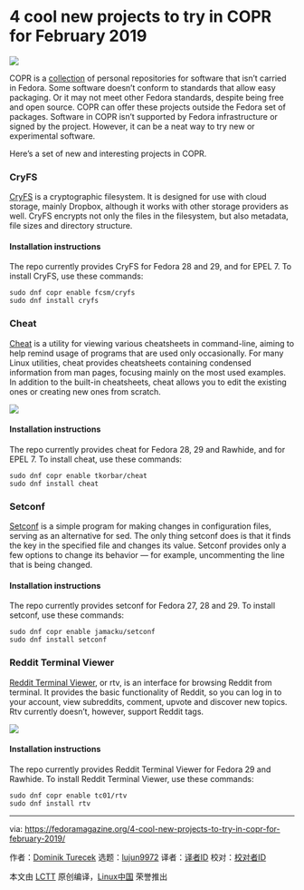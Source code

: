 [#]: collector: (lujun9972)
[#]: translator: (geekpi)
[#]: reviewer: ( )
[#]: publisher: ( )
[#]: url: ( )
[#]: subject: (4 cool new projects to try in COPR for February 2019)
[#]: via: (https://fedoramagazine.org/4-cool-new-projects-to-try-in-copr-for-february-2019/)
[#]: author: (Dominik Turecek https://fedoramagazine.org)

4 cool new projects to try in COPR for February 2019
======

![](https://fedoramagazine.org/wp-content/uploads/2017/08/4-copr-945x400.jpg)

COPR is a [collection][1] of personal repositories for software that isn’t carried in Fedora. Some software doesn’t conform to standards that allow easy packaging. Or it may not meet other Fedora standards, despite being free and open source. COPR can offer these projects outside the Fedora set of packages. Software in COPR isn’t supported by Fedora infrastructure or signed by the project. However, it can be a neat way to try new or experimental software.

Here’s a set of new and interesting projects in COPR.

### CryFS

[CryFS][2] is a cryptographic filesystem. It is designed for use with cloud storage, mainly Dropbox, although it works with other storage providers as well. CryFS encrypts not only the files in the filesystem, but also metadata, file sizes and directory structure.

#### Installation instructions

The repo currently provides CryFS for Fedora 28 and 29, and for EPEL 7. To install CryFS, use these commands:

```
sudo dnf copr enable fcsm/cryfs
sudo dnf install cryfs
```

### Cheat

[Cheat][3] is a utility for viewing various cheatsheets in command-line, aiming to help remind usage of programs that are used only occasionally. For many Linux utilities, cheat provides cheatsheets containing condensed information from man pages, focusing mainly on the most used examples. In addition to the built-in cheatsheets, cheat allows you to edit the existing ones or creating new ones from scratch.

![][4]

#### Installation instructions

The repo currently provides cheat for Fedora 28, 29 and Rawhide, and for EPEL 7. To install cheat, use these commands:

```
sudo dnf copr enable tkorbar/cheat
sudo dnf install cheat
```

### Setconf

[Setconf][5] is a simple program for making changes in configuration files, serving as an alternative for sed. The only thing setconf does is that it finds the key in the specified file and changes its value. Setconf provides only a few options to change its behavior — for example, uncommenting the line that is being changed.

#### Installation instructions

The repo currently provides setconf for Fedora 27, 28 and 29. To install setconf, use these commands:

```
sudo dnf copr enable jamacku/setconf
sudo dnf install setconf
```

### Reddit Terminal Viewer

[Reddit Terminal Viewer][6], or rtv, is an interface for browsing Reddit from terminal. It provides the basic functionality of Reddit, so you can log in to your account, view subreddits, comment, upvote and discover new topics. Rtv currently doesn’t, however, support Reddit tags.

![][7]

#### Installation instructions

The repo currently provides Reddit Terminal Viewer for Fedora 29 and Rawhide. To install Reddit Terminal Viewer, use these commands:

```
sudo dnf copr enable tc01/rtv
sudo dnf install rtv
```


--------------------------------------------------------------------------------

via: https://fedoramagazine.org/4-cool-new-projects-to-try-in-copr-for-february-2019/

作者：[Dominik Turecek][a]
选题：[lujun9972][b]
译者：[译者ID](https://github.com/译者ID)
校对：[校对者ID](https://github.com/校对者ID)

本文由 [LCTT](https://github.com/LCTT/TranslateProject) 原创编译，[Linux中国](https://linux.cn/) 荣誉推出

[a]: https://fedoramagazine.org
[b]: https://github.com/lujun9972
[1]: https://copr.fedorainfracloud.org/
[2]: https://www.cryfs.org/
[3]: https://github.com/chrisallenlane/cheat
[4]: https://fedoramagazine.org/wp-content/uploads/2019/01/cheat.png
[5]: https://setconf.roboticoverlords.org/
[6]: https://github.com/michael-lazar/rtv
[7]: https://fedoramagazine.org/wp-content/uploads/2019/01/rtv.png
